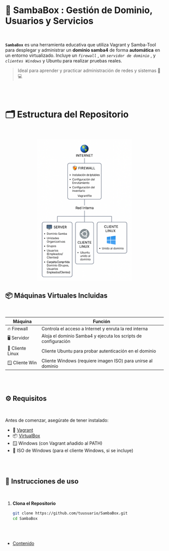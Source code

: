 # 🔧 SambaBox : Gestión de Dominio, Usuarios y Servicios
<br>

**``SambaBox``** es una herramienta educativa que utiliza Vagrant y Samba-Tool para desplegar y administrar un **dominio samba4** de forma **automática** en un entorno virtualizado. Incluye un *``firewall``* , un *``servidor de dominio``* , y *``clientes Windows``* y Ubuntu para realizar pruebas reales.

> Ideal para aprender y practicar administración de redes y sistemas 🧠💻
<br>
<br>

# 🗂️ Estructura del Repositorio
<br>

<p align="center">
  <img src="./configuracion/img/esquema_red.png" alt="Esquema de red" width="300"/>
</p>


## 📦 Máquinas Virtuales Incluidas
<br>


| Máquina           | Función                                                                 |
|----------------   |-------------------------------------------------------------------------|
| 🔥 Firewall       | Controla el acceso a Internet y enruta la red interna                   |
| 🖥️ Servidor       | Aloja el dominio Samba4 y ejecuta los scripts de configuración          |
| 🐧 Cliente Linux  | Cliente Ubuntu para probar autenticación en el dominio                  |
| 🪟 Cliente Win    | Cliente Windows (requiere imagen ISO) para unirse al dominio            |

<br>
<br>

## ⚙️ Requisitos
<br>

Antes de comenzar, asegúrate de tener instalado:

- 🧰 [Vagrant](https://www.vagrantup.com/downloads)
- 📦 [VirtualBox](https://www.virtualbox.org/)
- 🪟 Windows (con Vagrant añadido al PATH)
- 💽 ISO de Windows (para el cliente Windows, si se incluye)

<br>
<br>

## 🚀 Instrucciones de uso
<br>

1. **Clona el Repositorio** 
 
   ```bash
   git clone https://github.com/tuusuario/SambaBox.git
   cd SambaBox

<br>
<br>


- [Contenido](./configuracion/README.md)
